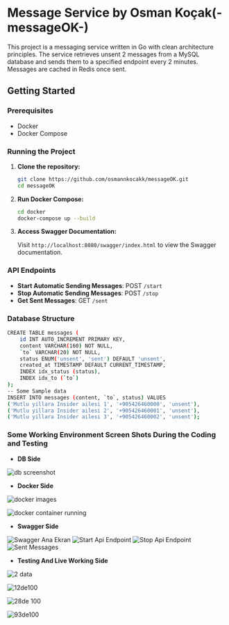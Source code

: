 # Message Service by Osman Koçak(-messageOK-)

This project is a messaging service written in Go with clean architecture principles. The service retrieves unsent 2 messages from a MySQL database and sends them to a specified endpoint every 2 minutes. Messages are cached in Redis once sent.

## Getting Started

### Prerequisites

- Docker
- Docker Compose

### Running the Project

1. **Clone the repository:**

   ```bash
   git clone https://github.com/osmannkocakk/messageOK.git
   cd messageOK
   ```

3. **Run Docker Compose:**

   ```bash
   cd docker
   docker-compose up --build
   ```

4. **Access Swagger Documentation:**

   Visit `http://localhost:8080/swagger/index.html` to view the Swagger documentation.

### API Endpoints

- **Start Automatic Sending Messages**: POST `/start`
- **Stop Automatic Sending Messages**: POST `/stop`
- **Get Sent Messages**: GET `/sent`

### Database Structure

```bash
CREATE TABLE messages (
    id INT AUTO_INCREMENT PRIMARY KEY,
    content VARCHAR(160) NOT NULL,
    `to` VARCHAR(20) NOT NULL,
    status ENUM('unsent', 'sent') DEFAULT 'unsent',
    created_at TIMESTAMP DEFAULT CURRENT_TIMESTAMP,
    INDEX idx_status (status),
    INDEX idx_to (`to`)
);
-- Some Sample data
INSERT INTO messages (content, `to`, status) VALUES
('Mutlu yillara Insider ailesi 1', '+905426460000', 'unsent'),
('Mutlu yillara Insider ailesi 2', '+905426460001', 'unsent'),
('Mutlu yillara Insider ailesi 3', '+905426460002', 'unsent');
 ```

### Some Working Environment Screen Shots During the Coding and Testing
- **DB Side**
  
![db screenshot](https://github.com/user-attachments/assets/d44ab9ea-5b9b-493f-b7fe-9f79fab1bba6)

- **Docker Side**

![docker images](https://github.com/user-attachments/assets/c05fd2d9-373f-4a73-b075-a21831958d95)

![docker container running](https://github.com/user-attachments/assets/6df8ed97-1b06-4521-8ba9-8b369d808ae6)

- **Swagger Side**

![Swagger Ana Ekran](https://github.com/user-attachments/assets/1ada19eb-734a-4faf-ae6c-62bd7f777056)
![Start Api Endpoint](https://github.com/user-attachments/assets/4004d75d-6d99-47db-998c-5a1e63131494)
![Stop Api Endpoint](https://github.com/user-attachments/assets/8b65a6e6-46e8-4302-a349-99737a03d231)
![Sent Messages](https://github.com/user-attachments/assets/af6f18d6-88b9-40c3-8436-1e6e6d839ba2)

- **Testing And Live Working Side**

![2 data](https://github.com/user-attachments/assets/ab43fd25-468c-4531-aff1-501ac7dda807)

![12de100](https://github.com/user-attachments/assets/1e9df8ec-6cba-4a8f-9e37-20fb348343a9)

![28de 100](https://github.com/user-attachments/assets/1e512ac9-7ea9-4742-bc60-775008766100)

![93de100](https://github.com/user-attachments/assets/11d34337-b6ef-4edd-ac20-08cc2390fd70)






